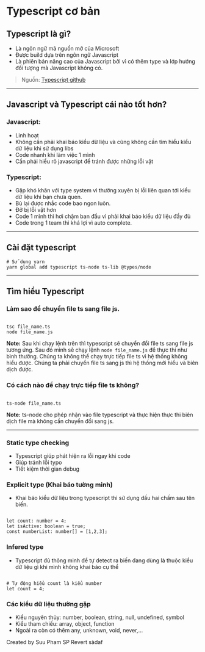 # **Typescript cơ bản**

## **Typescript là gì?**

- Là ngôn ngữ mã nguồn mở của Microsoft
- Được build dựa trên ngôn ngữ Javascript
- Là phiên bản nâng cao của Javascript bởi vì có thêm type và lớp hướng đối tượng mà Javascript không có.

> Nguồn: [Typescript github](https://github.com/microsoft/TypeScript)

---

## **Javascript và Typescript cái nào tốt hơn?**

### **Javascript:**

- Linh hoạt
- Không cần phải khai báo kiểu dữ liệu và cũng không cần tìm hiểu kiểu dữ liệu khi sử dụng libs
- Code nhanh khi làm việc 1 mình
- Cần phải hiểu rõ javascript để tránh được những lỗi vặt

### **Typescript:**

- Gặp khó khăn với type system vì thường xuyên bị lỗi liên quan tới kiểu dữ liệu khi bạn chưa quen.
- Bù lại được nhắc code bao ngon luôn.
- Đỡ bị lỗi vặt hơn
- Code 1 mình thì hơi chậm ban đầu vì phải khai báo kiểu dữ liệu đầy đủ
- Code trong 1 team thì khá lợi vì auto complete.

---

## **Cài đặt typescript**

```shell
# Sử dụng yarn
yarn global add typescript ts-node ts-lib @types/node
```

---

## **Tìm hiểu Typescript**

### **Làm sao để chuyển file ts sang file js.**

```shell

tsc file_name.ts
node file_name.js
```

**Note:** Sau khi chạy lệnh trên thì typescript sẽ chuyển đổi file ts sang file js tương ứng. Sau đó mình sẽ chạy lệnh `node file_name.js` để thực thi như bình thường. Chúng ta không thể chạy trực tiếp file ts vì hệ thống không hiểu được. Chúng ta phải chuyển file ts sang js thì hệ thống mới hiểu và biên dịch được.

### **Có cách nào để chạy trực tiếp file ts không?**

```shell

ts-node file_name.ts
```

**Note:** ts-node cho phép nhận vào file typescript và thực hiện thực thi biên dịch file mà không cần chuyển đổi sang js.

---

### **Static type checking**

- Typescript giúp phát hiện ra lỗi ngay khi code
- Giúp tránh lỗi typo
- Tiết kiệm thời gian debug

### **Explicit type (Khai báo tường minh)**

- Khai báo kiểu dữ liệu trong typescript thì sử dụng dấu hai chấm sau tên biến.

```shell

let count: number = 4;
let isActive: boolean = true;
const numberList: number[] = [1,2,3];
```

### **Infered type**

- Typescript đủ thông minh để tự detect ra biến đang dùng là thuộc kiểu dữ liệu gì khi mình không khai báo cụ thể

```shell

# Tự động hiểu count là kiểu number
let count = 4;
```

### **Các kiểu dữ liệu thường gặp**

- Kiểu nguyên thủy: number, boolean, string, null, undefined, symbol
- Kiểu tham chiếu: array, object, function
- Ngoài ra còn có thêm any, unknown, void, never,...

Created by Suu Pham SP Revert
sàdaf
